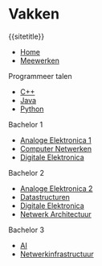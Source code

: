 # Vakken

{{sitetitle}}
* [Home](/)
* [Meewerken](/meewerken)

Programmeer talen
* [C++](/cpp)
* [Java](/java)
* [Python](/python)

Bachelor 1

* [Analoge Elektronica 1](/analoge1)
* [Computer Netwerken](/Computer-Netwerken)
* [Digitale Elektronica](/DigitaleElektronica)

Bachelor 2

* [Analoge Elektronica 2](/analoge2)
* [Datastructuren](/Datastructuren)
* [Digitale Elektronica](/DigitaleElektronica)
* [Netwerk Architectuur](/Netwerk-Architectuur)

Bachelor 3

* [AI](/AI)
* [Netwerkinfrastructuur](/Infrastructuur)